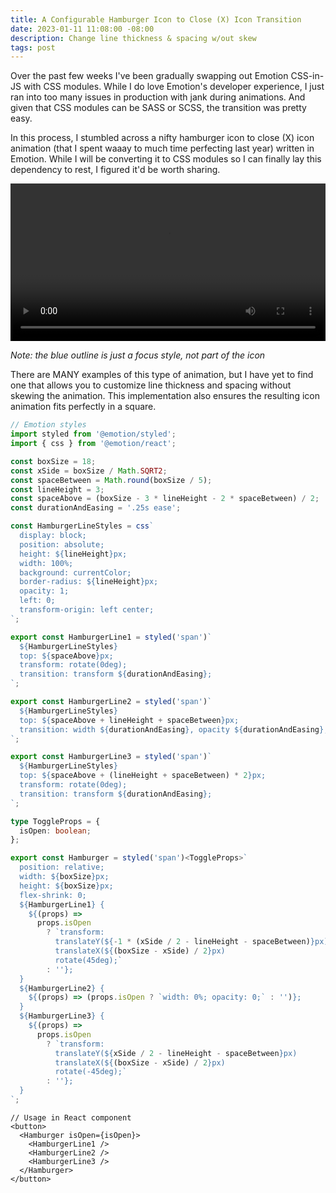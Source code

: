 ```yaml
---
title: A Configurable Hamburger Icon to Close (X) Icon Transition
date: 2023-01-11 11:08:00 -08:00
description: Change line thickness & spacing w/out skew
tags: post
---
```


Over the past few weeks I've been gradually swapping out Emotion CSS-in-JS with CSS modules. While I do love Emotion's developer experience, I just ran into too many issues in production with jank during animations. And given that CSS modules can be SASS or SCSS, the transition was pretty easy. 

In this process, I stumbled across a nifty hamburger icon to close (X) icon animation (that I spent waaay to much time perfecting last year) written in Emotion. While I will be converting it to CSS modules so I can finally lay this dependency to rest, I figured it'd be worth sharing.

<video src="/assets/videos/hamburger-animation.mp4" controls autoplay mute style="width: 100%; heigth: auto" ></video>

_Note: the blue outline is just a focus style, not part of the icon_

There are MANY examples of this type of animation, but I have yet to find one that allows you to customize line thickness and spacing without skewing the animation. This implementation also ensures the resulting icon animation fits perfectly in a square.

```ts
// Emotion styles
import styled from '@emotion/styled';
import { css } from '@emotion/react';

const boxSize = 18;
const xSide = boxSize / Math.SQRT2;
const spaceBetween = Math.round(boxSize / 5);
const lineHeight = 3;
const spaceAbove = (boxSize - 3 * lineHeight - 2 * spaceBetween) / 2;
const durationAndEasing = '.25s ease';

const HamburgerLineStyles = css`
  display: block;
  position: absolute;
  height: ${lineHeight}px;
  width: 100%;
  background: currentColor;
  border-radius: ${lineHeight}px;
  opacity: 1;
  left: 0;
  transform-origin: left center;
`;

export const HamburgerLine1 = styled('span')`
  ${HamburgerLineStyles}
  top: ${spaceAbove}px;
  transform: rotate(0deg);
  transition: transform ${durationAndEasing};
`;

export const HamburgerLine2 = styled('span')`
  ${HamburgerLineStyles}
  top: ${spaceAbove + lineHeight + spaceBetween}px;
  transition: width ${durationAndEasing}, opacity ${durationAndEasing};
`;

export const HamburgerLine3 = styled('span')`
  ${HamburgerLineStyles}
  top: ${spaceAbove + (lineHeight + spaceBetween) * 2}px;
  transform: rotate(0deg);
  transition: transform ${durationAndEasing};
`;

type ToggleProps = {
  isOpen: boolean;
};

export const Hamburger = styled('span')<ToggleProps>`
  position: relative;
  width: ${boxSize}px;
  height: ${boxSize}px;
  flex-shrink: 0;
  ${HamburgerLine1} {
    ${(props) =>
      props.isOpen
        ? `transform: 
          translateY(${-1 * (xSide / 2 - lineHeight - spaceBetween)}px) 
          translateX(${(boxSize - xSide) / 2}px) 
          rotate(45deg);`
        : ''};
  }
  ${HamburgerLine2} {
    ${(props) => (props.isOpen ? `width: 0%; opacity: 0;` : '')};
  }
  ${HamburgerLine3} {
    ${(props) =>
      props.isOpen
        ? `transform: 
          translateY(${xSide / 2 - lineHeight - spaceBetween}px) 
          translateX(${(boxSize - xSide) / 2}px) 
          rotate(-45deg);`
        : ''};
  }
`;
```

```tsx
// Usage in React component
<button>
  <Hamburger isOpen={isOpen}>
    <HamburgerLine1 />
    <HamburgerLine2 />
    <HamburgerLine3 />
  </Hamburger>
</button>
```
